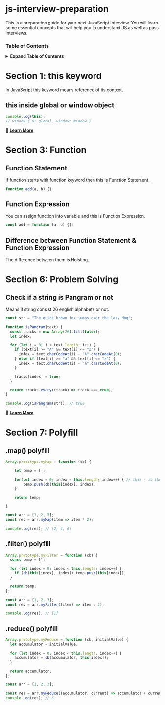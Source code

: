 # js-interview-preparation

This is a preparation guide for your next JavaScript Interview. You will learn some essential concepts that will help you to understand JS as well as pass interviews.

### Table of Contents

<details>

<summary><b>Expand Table of Contents</b></summary>

- [Section 1: this keyword](#section-1-this-keyword)
- [Section 2: Bind, Call and Apply]
- [Section 3: Function](#section-3-function)
- [Section 4: Hoisting]
- [Section 5: Closure]
- [Section 6: Problem Solving](#section-6-problem-solving)
- [Section 7: Polyfill](#section-7-polyfill)

</details>

# Section 1: this keyword

In JavaScript this keyword means reference of its context.

## this inside global or window object

```js
console.log(this);
// window { 0: global, window: Window }
```

🔗 [**Learn More**](./sections/this/README.md)

# Section 3: Function

## Function Statement

If function starts with function keyword then this is Function Statement.

```js
function add(a, b) {}
```

## Function Expression

You can assign function into variable and this is Function Expression.

```js
const add = function (a, b) {};
```

## Difference between Function Statement & Function Expression

The difference between them is Hoisting.

# Section 6: Problem Solving

## Check if a string is Pangram or not

Means if string consist 26 english alphabets or not.

```js
const str = "The quick brown fox jumps over the lazy dog";

function isPangram(text) {
  const tracks = new Array(26).fill(false);
  let index;

  for (let i = 0; i < text.length; i++) {
    if (text[i] >= "A" && text[i] <= "Z") {
      index = text.charCodeAt(i) - "A".charCodeAt(0);
    } else if (text[i] >= "a" && text[i] <= "z") {
      index = text.charCodeAt(i) - "a".charCodeAt(0);
    }

    tracks[index] = true;
  }

  return tracks.every((track) => track === true);
}

console.log(isPangram(str)); // true
```

🔗 [**Learn More**](./sections/problem-solving/README.md)

# Section 7: Polyfill

## .map() polyfill

```js
Array.prototype.myMap = function (cb) {

    let temp = [];

    for(let index = 0; index < this.length; index++) { // this - is the actual object that is currently attached with myMap parent
        temp.push(cb(this[index], index);
    }

    return temp;

}

const arr = [1, 2, 3];
const res = arr.myMap(item => item * 2);

console.log(res); // [2, 4, 6]
```

## .filter() polyfill

```js
Array.prototype.myFilter = function (cb) {
  const temp = [];

  for (let index = 0; index < this.length; index++) {
    if (cb(this[index], index)) temp.push(this[index]);
  }

  return temp;
};

const arr = [1, 2, 3];
const res = arr.myFilter((item) => item < 2);

console.log(res); // [1]
```

## .reduce() polyfill

```js
Array.prototype.myReduce = function (cb, initialValue) {
  let accumulator = initialValue;

  for (let index = 0; index < this.length; index++) {
    accumulator = cb(accumulator, this[index]);
  }

  return accumulator;
};

const arr = [1, 2, 3];

const res = arr.myReduce((accumulator, current) => accumulator + current, 0);
console.log(res); // 6
```
